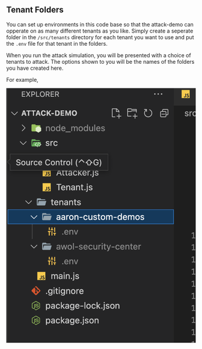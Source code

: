 ## Tenant Folders

You can set up environments in this code base so that the attack-demo can 
opperate on as many different tenants as you like. Simply create a seperate folder in the `/src/tenants` directory for each tenant you want to use and
put the `.env` file for that tenant in the folders.

When you run the attack simulation, you will be presented with a choice of 
tenants to attack. The options shown to you will be the names of the folders
you have created here.

For example, 

![Tenant Environments](https://github.com/WolbachAuth0/attack-demo/blob/main/public/folder-structure.png?raw=true)
